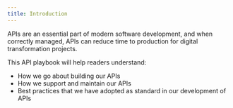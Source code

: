 ```yaml
---
title: Introduction
---
```


APIs are an essential part of modern software development, and when correctly managed, APIs can reduce time to
production for digital transformation projects.

This API playbook will help readers understand:

* How we go about building our APIs
* How we support and maintain our APIs
* Best practices that we have adopted as standard in our development of APIs
